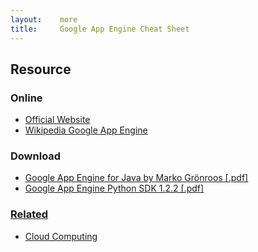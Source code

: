 ```yaml
---
layout:    more
title:     Google App Engine Cheat Sheet
---
```

<div class="content content-400">
    <div class="board board-326">
        <h2 class="board-title">Resource</h2>
        <div class="board-card">
            <h3 class="board-card-title">Online</h3>
            <ul>
                <li><a href="http://appengine.google.com/">Official Website</a></li>
                <li><a href="http://en.wikipedia.org/wiki/Google_App_Engine">Wikipedia Google App Engine</a></li>
            </ul>
        </div>
        <div class="board-card">
            <h3 class="board-card-title">Download</h3>
            <ul>
                <li><a href="http://refcardz.dzone.com/refcardz/google-app-engine-java">Google App Engine for Java by Marko Grönroos [.pdf]</a></li>
                <li><a href="/static/cs/google_app_engine_cheat_sheet_python_122_11.pdf">Google App Engine Python SDK 1.2.2 [.pdf]</li>
            </ul>
        </div>
        <div class="board-card">
            <h3 class="board-card-title">Related</h3>
            <ul>
                <li><a href="/cloud-computing" title="Cloud Computing Cheat Sheet">Cloud Computing</a></li>
            </ul>
        </div>
    </div>
</div>
